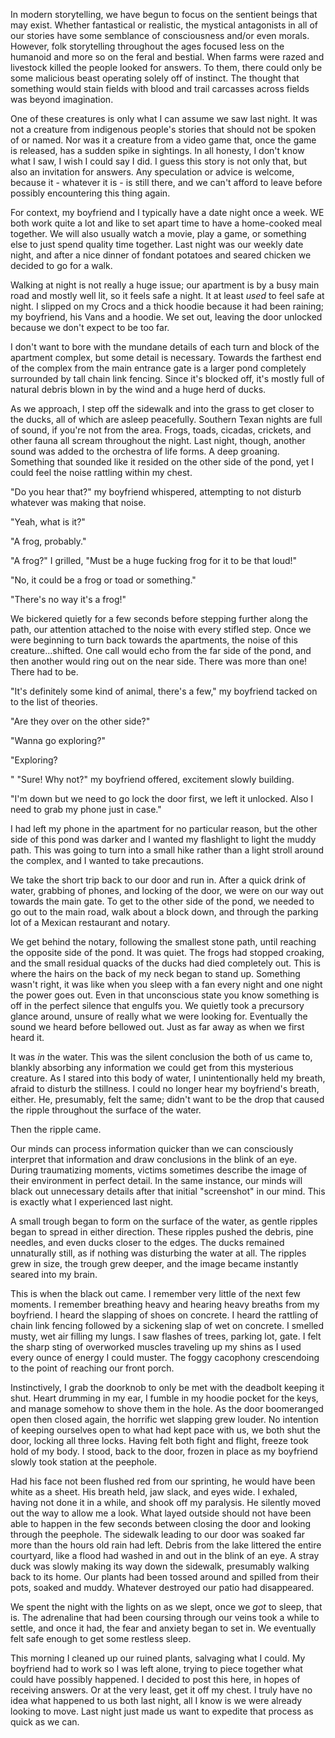  In modern storytelling, we have begun to focus on the sentient beings that may exist. Whether fantastical or realistic, the mystical antagonists in all of our stories have some semblance of consciousness and/or even morals. However, folk storytelling throughout the ages focused less on the humanoid and more so on the feral and bestial. When farms were razed and livestock killed the people looked for answers. To them, there could only be some malicious beast operating solely off of instinct. The thought that something would stain fields with blood and trail carcasses across fields was beyond imagination.

One of these creatures is only what I can assume we saw last night. It was not a creature from indigenous people's stories that should not be spoken of or named. Nor was it a creature from a video game that, once the game is released, has a sudden spike in sightings. In all honesty, I don't know what I saw, I wish I could say I did. I guess this story is not only that, but also an invitation for answers. Any speculation or advice is welcome, because it - whatever it is - is still there, and we can't afford to leave before possibly encountering this thing again.

For context, my boyfriend and I typically have a date night once a week. WE both work quite a lot and like to set apart time to have a home-cooked meal together. We will also usually watch a movie, play a game, or something else to just spend quality time together. Last night was our weekly date night, and after a nice dinner of fondant potatoes and seared chicken we decided to go for a walk.

Walking at night is not really a huge issue; our apartment is by a busy main road and mostly well lit, so it feels safe a night. It at least *used* to feel safe at night. I slipped on my Crocs and a thick hoodie because it had been raining; my boyfriend, his Vans and a hoodie. We set out, leaving the door unlocked because we don't expect to be too far.

I don't want to bore with the mundane details of each turn and block of the apartment complex, but some detail is necessary. Towards the farthest end of the complex from the main entrance gate is a larger pond completely surrounded by tall chain link fencing. Since it's blocked off, it's mostly full of natural debris blown in by the wind and a huge herd of ducks.

As we approach, I step off the sidewalk and into the grass to get closer to the ducks, all of which are asleep peacefully. Southern Texan nights are full of sound, if you're not from the area. Frogs, toads, cicadas, crickets, and other fauna all scream throughout the night. Last night, though, another sound was added to the orchestra of life forms. A deep groaning. Something that sounded like it resided on the other side of the pond, yet I could feel the noise rattling within my chest.

"Do you hear that?" my boyfriend whispered, attempting to not disturb whatever was making that noise.

"Yeah, what is it?" 

"A frog, probably."

"A frog?" I grilled, "Must be a huge fucking frog for it to be that loud!"

"No, it could be a frog or toad or something."

"There's no way it's a frog!"

We bickered quietly for a few seconds before stepping further along the path, our attention attached to the noise with every stifled step. Once we were beginning to turn back towards the apartments, the noise of this creature...shifted. One call would echo from the far side of the pond, and then another would ring out on the near side. There was more than one! There had to be.

"It's definitely some kind of animal, there's a few," my boyfriend tacked on to the list of theories. 

"Are they over on the other side?" 

"Wanna go exploring?"

"Exploring?

" "Sure! Why not?" my boyfriend offered, excitement slowly building. 

"I'm down but we need to go lock the door first, we left it unlocked. Also I need to grab my phone just in case."

I had left my phone in the apartment for no particular reason, but the other side of this pond was darker and I wanted my flashlight to light the muddy path. This was going to turn into a small hike rather than a light stroll around the complex, and I wanted to take precautions.

We take the short trip back to our door and run in. After a quick drink of water, grabbing of phones, and locking of the door, we were on our way out towards the main gate. To get to the other side of the pond, we needed to go out to the main road, walk about a block down, and through the parking lot of a Mexican restaurant and notary.

We get behind the notary, following the smallest stone path, until reaching the opposite side of the pond. It was quiet. The frogs had stopped croaking, and the small residual quacks of the ducks had died completely out. This is where the hairs on the back of my neck began to stand up. Something wasn't right, it was like when you sleep with a fan every night and one night the power goes out. Even in that unconscious state you know something is off in the perfect silence that engulfs you. We quietly took a precursory glance around, unsure of really what we were looking for. Eventually the sound we heard before bellowed out. Just as far away as when we first heard it. 

It was *in* the water. This was the silent conclusion the both of us came to, blankly absorbing any information we could get from this mysterious creature. As I stared into this body of water, I unintentionally held my breath, afraid to disturb the stillness. I could no longer hear my boyfriend's breath, either. He, presumably, felt the same; didn't want to be the drop that caused the ripple throughout the surface of the water.

Then the ripple came.

Our minds can process information quicker than we can consciously interpret that information and draw conclusions in the blink of an eye. During traumatizing moments, victims sometimes describe the image of their environment in perfect detail. In the same instance, our minds will black out unnecessary details after that initial "screenshot" in our mind. This is exactly what I experienced last night. 

A small trough began to form on the surface of the water, as gentle ripples began to spread in either direction. These ripples pushed the debris, pine needles, and even ducks closer to the edges. The ducks remained unnaturally still, as if nothing was disturbing the water at all. The ripples grew in size, the trough grew deeper, and the image became instantly seared into my brain.

This is when the black out came. I remember very little of the next few moments. I remember breathing heavy and hearing heavy breaths from my boyfriend. I heard the slapping of shoes on concrete. I heard the rattling of chain link fencing followed by a sickening slap of wet on concrete. I smelled musty, wet air filling my lungs. I saw flashes of trees, parking lot, gate. I felt the sharp sting of overworked muscles traveling up my shins as I used every ounce of energy I could muster. The foggy cacophony crescendoing to the point of reaching our front porch. 

Instinctively, I grab the doorknob to only be met with the deadbolt keeping it shut. Heart drumming in my ear, I fumble in my hoodie pocket for the keys, and manage somehow to shove them in the hole. As the door boomeranged open then closed again, the horrific wet slapping grew louder. No intention of keeping ourselves open to what had kept pace with us, we both shut the door, locking all three locks. Having felt both fight and flight, freeze took hold of my body. I stood, back to the door, frozen in place as my boyfriend slowly took station at the peephole. 

Had his face not been flushed red from our sprinting, he would have been white as a sheet. His breath held, jaw slack, and eyes wide. I exhaled, having not done it in a while, and shook off my paralysis. He silently moved out the way to allow me a look. What layed outside should not have been able to happen in the few seconds between closing the door and looking through the peephole. The sidewalk leading to our door was soaked far more than the hours old rain had left. Debris from the lake littered the entire courtyard, like a flood had washed in and out in the blink of an eye. A stray duck was slowly making its way down the sidewalk, presumably walking back to its home. Our plants had been tossed around and spilled from their pots, soaked and muddy. Whatever destroyed our patio had disappeared.

We spent the night with the lights on as we slept, once we *got* to sleep, that is. The adrenaline that had been coursing through our veins took a while to settle, and once it had, the fear and anxiety began to set in. We eventually felt safe enough to get some restless sleep. 

This morning I cleaned up our ruined plants, salvaging what I could. My boyfriend had to work so I was left alone, trying to piece together what could have possibly happened. I decided to post this here, in hopes of receiving answers. Or at the very least, get it off my chest. I truly have no idea what happened to us both last night, all I know is we were already looking to move. Last night just made us want to expedite that process as quick as we can.